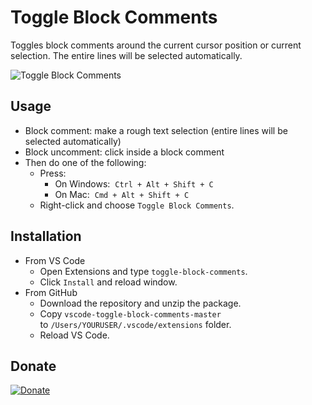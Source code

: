 # Toggle Block Comments

Toggles block comments around the current cursor position or current selection.
The entire lines will be selected automatically.

![Toggle Block Comments](https://raw.githubusercontent.com/alexmunteanu/VS-Code-Adobe-Development-Utils/master/images/vscode-adobe-dev-utils_ae_expression_01.gif?token=ACS446GMOMTSSQ3HBL4XX4TABGAXO)

## Usage

- Block comment: make a rough text selection (entire lines will be selected automatically)
- Block uncomment: click inside a block comment
- Then do one of the following:
  - Press:
    - On Windows:  `Ctrl + Alt + Shift + C`
    - On Mac:  `Cmd + Alt + Shift + C`
  - Right-click and choose `Toggle Block Comments`.

## Installation

- From VS Code
  - Open Extensions and type `toggle-block-comments`.
  - Click `Install` and reload window.
- From GitHub
  - Download the repository and unzip the package.
  - Copy `vscode-toggle-block-comments-master` to `/Users/YOURUSER/.vscode/extensions` folder.
  - Reload VS Code.

## Donate

[![Donate](https://img.shields.io/badge/Donate-PayPal-success?style=for-the-badge&link=https://www.paypal.com/donate?hosted_button_id=Z8FGYYW9L28YC)](https://www.paypal.com/donate?hosted_button_id=Z8FGYYW9L28YC)
